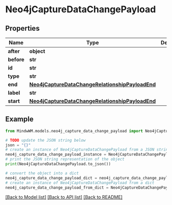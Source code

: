 # Neo4jCaptureDataChangePayload


## Properties

Name | Type | Description | Notes
------------ | ------------- | ------------- | -------------
**after** | **object** |  | 
**before** | **str** |  | 
**id** | **str** |  | 
**type** | **str** |  | 
**end** | [**Neo4jCaptureDataChangeRelationshipPayloadEnd**](Neo4jCaptureDataChangeRelationshipPayloadEnd.md) |  | 
**label** | **str** |  | 
**start** | [**Neo4jCaptureDataChangeRelationshipPayloadEnd**](Neo4jCaptureDataChangeRelationshipPayloadEnd.md) |  | 

## Example

```python
from MindwWM.models.neo4j_capture_data_change_payload import Neo4jCaptureDataChangePayload

# TODO update the JSON string below
json = "{}"
# create an instance of Neo4jCaptureDataChangePayload from a JSON string
neo4j_capture_data_change_payload_instance = Neo4jCaptureDataChangePayload.from_json(json)
# print the JSON string representation of the object
print(Neo4jCaptureDataChangePayload.to_json())

# convert the object into a dict
neo4j_capture_data_change_payload_dict = neo4j_capture_data_change_payload_instance.to_dict()
# create an instance of Neo4jCaptureDataChangePayload from a dict
neo4j_capture_data_change_payload_from_dict = Neo4jCaptureDataChangePayload.from_dict(neo4j_capture_data_change_payload_dict)
```
[[Back to Model list]](../README.md#documentation-for-models) [[Back to API list]](../README.md#documentation-for-api-endpoints) [[Back to README]](../README.md)


